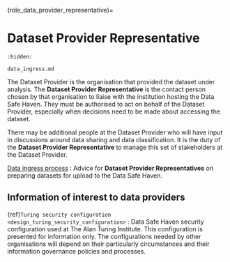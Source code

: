(role_data_provider_representative)=

# Dataset Provider Representative

```{toctree}
:hidden:

data_ingress.md
```

The Dataset Provider is the organisation that provided the dataset under analysis.
The **Dataset Provider Representative** is the contact person chosen by that organisation to liaise with the institution hosting the Data Safe Haven.
They must be authorised to act on behalf of the Dataset Provider, especially when decisions need to be made about accessing the dataset.

There may be additional people at the Dataset Provider who will have input in discussions around data sharing and data classification.
It is the duty of the **Dataset Provider Representative** to manage this set of stakeholders at the Dataset Provider.

[Data ingress process](data_ingress.md)
: Advice for **Dataset Provider Representatives** on preparing datasets for upload to the Data Safe Haven.

## Information of interest to data providers

{ref}`Turing security configuration <design_turing_security_configuration>`
: Data Safe Haven security configuration used at The Alan Turing Institute. This configuration is presented for information only. The configurations needed by other organisations will depend on their particularly circumstances and their information governance policies and processes.
